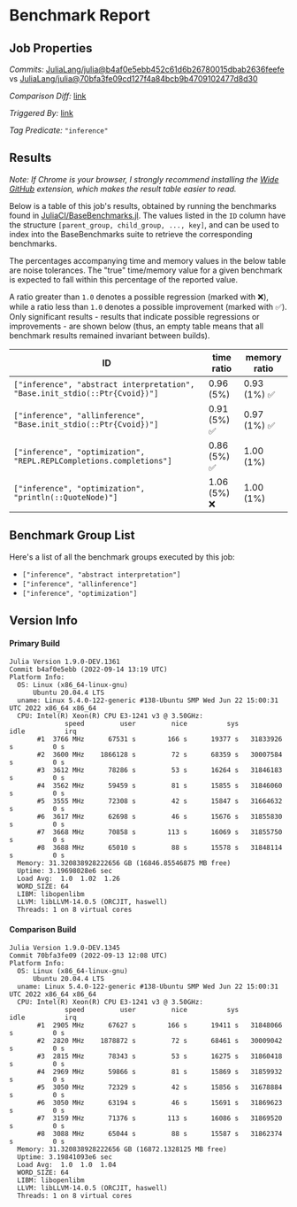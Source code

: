 # Benchmark Report

## Job Properties

*Commits:* [JuliaLang/julia@b4af0e5ebb452c61d6b26780015dbab2636feefe](https://github.com/JuliaLang/julia/commit/b4af0e5ebb452c61d6b26780015dbab2636feefe) vs [JuliaLang/julia@70bfa3fe09cd127f4a84bcb9b4709102477d8d30](https://github.com/JuliaLang/julia/commit/70bfa3fe09cd127f4a84bcb9b4709102477d8d30)

*Comparison Diff:* [link](https://github.com/JuliaLang/julia/compare/70bfa3fe09cd127f4a84bcb9b4709102477d8d30..b4af0e5ebb452c61d6b26780015dbab2636feefe)

*Triggered By:* [link](https://github.com/JuliaLang/julia/commit/b4af0e5ebb452c61d6b26780015dbab2636feefe#commitcomment-84100352)

*Tag Predicate:* `"inference"`

## Results

*Note: If Chrome is your browser, I strongly recommend installing the [Wide GitHub](https://chrome.google.com/webstore/detail/wide-github/kaalofacklcidaampbokdplbklpeldpj?hl=en)
extension, which makes the result table easier to read.*

Below is a table of this job's results, obtained by running the benchmarks found in
[JuliaCI/BaseBenchmarks.jl](https://github.com/JuliaCI/BaseBenchmarks.jl). The values
listed in the `ID` column have the structure `[parent_group, child_group, ..., key]`,
and can be used to index into the BaseBenchmarks suite to retrieve the corresponding
benchmarks.

The percentages accompanying time and memory values in the below table are noise tolerances. The "true"
time/memory value for a given benchmark is expected to fall within this percentage of the reported value.

A ratio greater than `1.0` denotes a possible regression (marked with :x:), while a ratio less
than `1.0` denotes a possible improvement (marked with :white_check_mark:). Only significant results - results
that indicate possible regressions or improvements - are shown below (thus, an empty table means that all
benchmark results remained invariant between builds).

| ID | time ratio | memory ratio |
|----|------------|--------------|
| `["inference", "abstract interpretation", "Base.init_stdio(::Ptr{Cvoid})"]` | 0.96 (5%)  | 0.93 (1%) :white_check_mark: |
| `["inference", "allinference", "Base.init_stdio(::Ptr{Cvoid})"]` | 0.91 (5%) :white_check_mark: | 0.97 (1%) :white_check_mark: |
| `["inference", "optimization", "REPL.REPLCompletions.completions"]` | 0.86 (5%) :white_check_mark: | 1.00 (1%)  |
| `["inference", "optimization", "println(::QuoteNode)"]` | 1.06 (5%) :x: | 1.00 (1%)  |

## Benchmark Group List

Here's a list of all the benchmark groups executed by this job:

- `["inference", "abstract interpretation"]`
- `["inference", "allinference"]`
- `["inference", "optimization"]`

## Version Info

#### Primary Build

```
Julia Version 1.9.0-DEV.1361
Commit b4af0e5ebb (2022-09-14 13:19 UTC)
Platform Info:
  OS: Linux (x86_64-linux-gnu)
      Ubuntu 20.04.4 LTS
  uname: Linux 5.4.0-122-generic #138-Ubuntu SMP Wed Jun 22 15:00:31 UTC 2022 x86_64 x86_64
  CPU: Intel(R) Xeon(R) CPU E3-1241 v3 @ 3.50GHz: 
              speed         user         nice          sys         idle          irq
       #1  3766 MHz      67531 s        166 s      19377 s   31833926 s          0 s
       #2  3600 MHz    1866128 s         72 s      68359 s   30007584 s          0 s
       #3  3612 MHz      78286 s         53 s      16264 s   31846183 s          0 s
       #4  3562 MHz      59459 s         81 s      15855 s   31846060 s          0 s
       #5  3555 MHz      72308 s         42 s      15847 s   31664632 s          0 s
       #6  3617 MHz      62698 s         46 s      15676 s   31855830 s          0 s
       #7  3668 MHz      70858 s        113 s      16069 s   31855750 s          0 s
       #8  3688 MHz      65010 s         88 s      15578 s   31848114 s          0 s
  Memory: 31.320838928222656 GB (16846.85546875 MB free)
  Uptime: 3.19698028e6 sec
  Load Avg:  1.0  1.02  1.26
  WORD_SIZE: 64
  LIBM: libopenlibm
  LLVM: libLLVM-14.0.5 (ORCJIT, haswell)
  Threads: 1 on 8 virtual cores

```

#### Comparison Build

```
Julia Version 1.9.0-DEV.1345
Commit 70bfa3fe09 (2022-09-13 12:08 UTC)
Platform Info:
  OS: Linux (x86_64-linux-gnu)
      Ubuntu 20.04.4 LTS
  uname: Linux 5.4.0-122-generic #138-Ubuntu SMP Wed Jun 22 15:00:31 UTC 2022 x86_64 x86_64
  CPU: Intel(R) Xeon(R) CPU E3-1241 v3 @ 3.50GHz: 
              speed         user         nice          sys         idle          irq
       #1  2905 MHz      67627 s        166 s      19411 s   31848066 s          0 s
       #2  2820 MHz    1878872 s         72 s      68461 s   30009042 s          0 s
       #3  2815 MHz      78343 s         53 s      16275 s   31860418 s          0 s
       #4  2969 MHz      59866 s         81 s      15869 s   31859932 s          0 s
       #5  3050 MHz      72329 s         42 s      15856 s   31678884 s          0 s
       #6  3050 MHz      63194 s         46 s      15691 s   31869623 s          0 s
       #7  3159 MHz      71376 s        113 s      16086 s   31869520 s          0 s
       #8  3088 MHz      65044 s         88 s      15587 s   31862374 s          0 s
  Memory: 31.320838928222656 GB (16872.1328125 MB free)
  Uptime: 3.19841093e6 sec
  Load Avg:  1.0  1.0  1.04
  WORD_SIZE: 64
  LIBM: libopenlibm
  LLVM: libLLVM-14.0.5 (ORCJIT, haswell)
  Threads: 1 on 8 virtual cores

```

